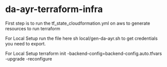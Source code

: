 # da-ayr-terraform-infra
First step is to run the tf_state_cloudformation.yml on aws to generate resources to run terraform

For Local Setup
run the file here sh local/gen-da-ayr.sh to get credentials you need to export.

For Local Setup
terraform init -backend-config=backend-config.auto.tfvars -upgrade -reconfigure

